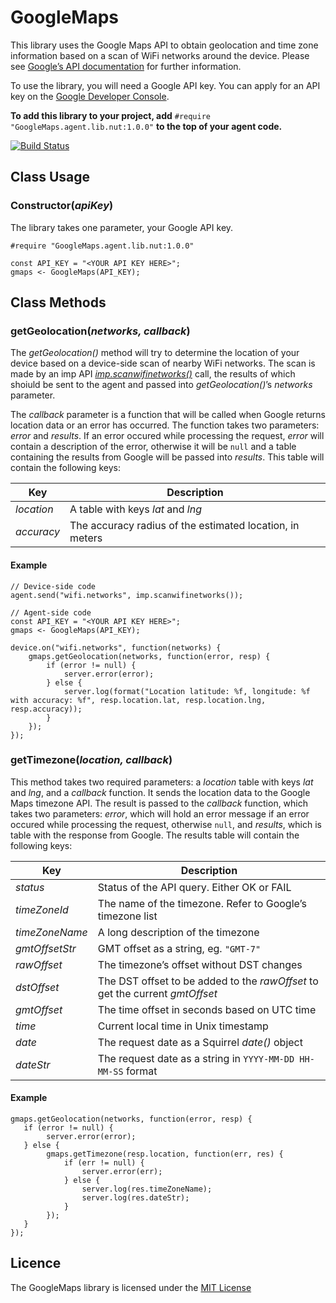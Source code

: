 # GoogleMaps

This library uses the Google Maps API to obtain geolocation and time zone information based on a scan of WiFi networks around the device. Please see [Google’s API documentation](https://developers.google.com/maps/web-services/) for further information.

To use the library, you will need a Google API key. You can apply for an API key on the [Google Developer Console](https://console.developers.google.com/apis/credentials).

**To add this library to your project, add** `#require "GoogleMaps.agent.lib.nut:1.0.0"` **to the top of your agent code.**

[![Build Status](https://travis-ci.org/electricimp/GoogleMaps.svg?branch=master)](https://travis-ci.org/electricimp/GoogleMaps)
 
## Class Usage

### Constructor(*apiKey*)

The library takes one parameter, your Google API key.

```
#require "GoogleMaps.agent.lib.nut:1.0.0"

const API_KEY = "<YOUR API KEY HERE>";
gmaps <- GoogleMaps(API_KEY);
```

## Class Methods

### getGeolocation(*networks, callback*)

The *getGeolocation()* method will try to determine the location of your device based on a device-side scan of nearby WiFi networks. The scan is made by an imp API [*imp.scanwifinetworks()*](https://electricimp.com/docs/api/imp/scanwifinetworks/) call, the results of which shoiuld be sent to the agent and passed into *getGeolocation()*’s *networks* parameter.

The *callback* parameter is a function that will be called when Google returns location data or an error has occurred. The function takes two parameters: *error* and *results*. If an error occured while processing the request, *error* will contain a description of the error, otherwise it will be `null` and a table containing the results from Google will be passed into *results*. This table will contain the following keys:

| Key        | Description                                                |
| ---------- | ---------------------------------------------------------- |
| *location* | A table with keys *lat* and *lng*                          |
| *accuracy* | The accuracy radius of the estimated location, in meters   |

#### Example

```
// Device-side code
agent.send("wifi.networks", imp.scanwifinetworks());
```

```
// Agent-side code
const API_KEY = "<YOUR API KEY HERE>";
gmaps <- GoogleMaps(API_KEY);

device.on("wifi.networks", function(networks) {
    gmaps.getGeolocation(networks, function(error, resp) {
        if (error != null) {
            server.error(error);
        } else {
            server.log(format("Location latitude: %f, longitude: %f with accuracy: %f", resp.location.lat, resp.location.lng, resp.accuracy));
        }
    });
});
```

### getTimezone(*location, callback*)

This method takes two required parameters: a *location* table with keys *lat* and *lng*, and a *callback* function. It sends the location data to the Google Maps timezone API. The result is passed to the *callback* function, which takes two parameters: *error*, which will hold an error message if an error occured while processing the request, otherwise `null`, and *results*, which is table with the response from Google. The results table will contain the following keys:

| Key          | Description                                                               |
| ------------ | ------------------------------------------------------------------------- |
| *status*       | Status of the API query. Either OK or FAIL                              |
| *timeZoneId*   | The name of the timezone. Refer to Google’s timezone list                    |
| *timeZoneName* | A long description of the timezone                                     |
| *gmtOffsetStr* | GMT offset as a string, eg. `"GMT-7"`                                           |
| *rawOffset*    | The timezone’s offset without DST changes                                |
| *dstOffset*    | The DST offset to be added to the *rawOffset* to get the current *gmtOffset*  |
| *gmtOffset*    | The time offset in seconds based on UTC time                             |
| *time*         | Current local time in Unix timestamp                                     |
| *date*         | The request date as a Squirrel *date()* object                            |
| *dateStr*      | The request date as a string in `YYYY-MM-DD HH-MM-SS` format             |

#### Example

```
gmaps.getGeolocation(networks, function(error, resp) {
   if (error != null) {
        server.error(error);
   } else {
        gmaps.getTimezone(resp.location, function(err, res) {
            if (err != null) {
                server.error(err);
            } else {
                server.log(res.timeZoneName);
                server.log(res.dateStr);
            }
        });
   }
});
```

## Licence

The GoogleMaps library is licensed under the [MIT License](./LICENSE)
